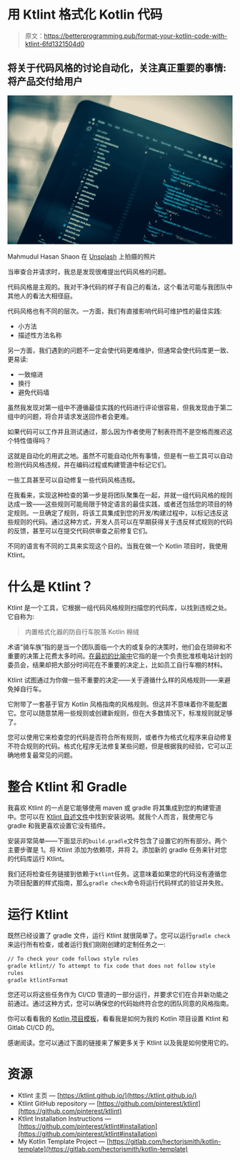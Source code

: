 # 用 Ktlint 格式化 Kotlin 代码

> 原文：<https://betterprogramming.pub/format-your-kotlin-code-with-ktlint-6fd1321504d0>

## 将关于代码风格的讨论自动化，关注真正重要的事情:将产品交付给用户

![](img/801cb8251bfaf89cce4f2611974671e1.png)

Mahmudul Hasan Shaon 在 [Unsplash](https://unsplash.com/s/photos/text-style?utm_source=unsplash&utm_medium=referral&utm_content=creditCopyText) 上拍摄的照片

当审查合并请求时，我总是发现很难提出代码风格的问题。

代码风格是主观的。我对干净代码的样子有自己的看法，这个看法可能与我团队中其他人的看法大相径庭。

代码风格也有不同的层次。一方面，我们有直接影响代码可维护性的最佳实践:

*   小方法
*   描述性方法名称

另一方面，我们遇到的问题不一定会使代码更难维护，但通常会使代码库更一致、更易读:

*   一致缩进
*   换行
*   避免代码墙

虽然我发现对第一组中不遵循最佳实践的代码进行评论很容易，但我发现由于第二组中的问题，将合并请求发送回作者会更难。

如果代码可以工作并且测试通过，那么因为作者使用了制表符而不是空格而推迟这个特性值得吗？

这就是自动化的用武之地。虽然不可能自动化所有事情，但是有一些工具可以自动检测代码风格违规，并在编码过程或构建管道中标记它们。

一些工具甚至可以自动修复一些代码风格违规。

在我看来，实现这种检查的第一步是将团队聚集在一起，并就一组代码风格的规则达成一致——这些规则可能局限于特定语言的最佳实践，或者还包括您的项目的特定规则。一旦确定了规则，将该工具集成到您的开发/构建过程中，以标记违反这些规则的代码。通过这种方式，开发人员可以在早期获得关于违反样式规则的代码的反馈，甚至可以在提交代码供审查之前修复它们。

不同的语言有不同的工具来实现这个目的。当我在做一个 Kotlin 项目时，我使用 Ktlint。

# 什么是 Ktlint？

Ktlint 是一个工具，它根据一组代码风格规则扫描您的代码库，以找到违规之处。它自称为:

> 内置格式化器的防自行车脱落 Kotlin 棉绒

术语“骑车族”指的是当一个团队面临一个大的或复杂的决策时，他们会在琐碎和不重要的决策上花费太多时间。[在最初的比喻中](https://en.wiktionary.org/wiki/bikeshedding)它指的是一个负责批准核电站计划的委员会，结果却把大部分时间花在不重要的决定上，比如员工自行车棚的材料。

Ktlint 试图通过为你做一些不重要的决定——关于遵循什么样的风格规则——来避免掉自行车。

它附带了一套基于官方 Kotlin 风格指南的风格规则。但这并不意味着你不能配置它。您可以随意禁用一些规则或创建新规则，但在大多数情况下，标准规则就足够了。

您可以使用它来检查您的代码是否符合所有规则，或者作为格式化程序来自动修复不符合规则的代码。格式化程序无法修复某些问题，但是根据我的经验，它可以正确地修复最常见的问题。

# 整合 Ktlint 和 Gradle

我喜欢 Ktlint 的一点是它能够使用 maven 或 gradle 将其集成到您的构建管道中。您可以在 [Ktlint 自述文件](https://github.com/pinterest/ktlint#installation)中找到安装说明。就我个人而言，我使用它与 gradle 和我更喜欢设置它没有插件。

安装非常简单——下面显示的`build.gradle`文件包含了设置它的所有部分。两个主要步骤是 1。将 Ktlint 添加为依赖项，并将 2。添加新的 gradle 任务来针对您的代码库运行 Ktlint。

我们还将检查任务链接到依赖于`ktlint`任务。这意味着如果您的代码没有遵循您为项目配置的样式指南，那么`gradle check`命令将运行代码样式的验证并失败。

# 运行 Ktlint

既然已经设置了 gradle 文件，运行 Ktlint 就很简单了。您可以运行`gradle check`来运行所有检查，或者运行我们刚刚创建的定制任务之一:

```
// To check your code follows style rules
gradle ktlint// To attempt to fix code that does not follow style rules
gradle ktlintFormat
```

您还可以将这些任务作为 CI/CD 管道的一部分运行，并要求它们在合并新功能之前通过。通过这种方式，您可以确保您的代码始终符合您的团队同意的风格指南。

你可以看看我的 [Kotlin 项目模板](https://gitlab.com/hectorjsmith/kotlin-template)，看看我是如何为我的 Kotlin 项目设置 Ktlint 和 Gitlab CI/CD 的。

感谢阅读。您可以通过下面的链接来了解更多关于 Ktlint 以及我是如何使用它的。

# 资源

*   Ktlint 主页 — [https://ktlint.github.io/](https://ktlint.github.io/)
*   Ktlint GitHub repository — [https://github.com/pinterest/ktlint](https://github.com/pinterest/ktlint)
*   Ktlint Installation Instructions — [https://github.com/pinterest/ktlint#installation](https://github.com/pinterest/ktlint#installation)
*   My Kotlin Template Project — [https://gitlab.com/hectorjsmith/kotlin-template](https://gitlab.com/hectorjsmith/kotlin-template)